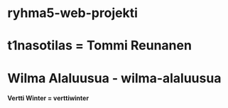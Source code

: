 # ryhma5-web-projekti
# t1nasotilas = Tommi Reunanen
# Wilma Alaluusua - wilma-alaluusua
#### Vertti Winter = verttiwinter
